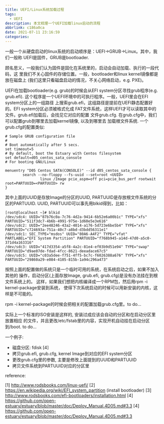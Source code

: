 ```yaml
---
title: UEFI/Linux系统加载过程
tags:
  - UEFI
description: 本文梳理一个UEFI加载linux启动的流程
abbrlink: c186a0ca
date: 2021-07-11 23:16:59
categories:
---
```


一般一个从硬盘启动的linux系统的启动顺序是：UEFI->GRUB->Linux。其中，我们一般称
UEFI是固件，GRUB是bootloader. 

顾名思义，一般我们认为固件是固化在系统里的，启动会自动加载、执行的一段代码，这
里我们不关心固件的存储位置。一般，bootloader和linux kernel镜像都是放在磁盘上
(我们这里只看磁盘启动的情况，不关心网络启动，e.g. PXE)。

UEFI在加载bootloader(e.g. grub)的时候会从EFI system分区寻找grub程序(e.g. grub.efi).
这个程序是一个UEFI环境中的可执行程序。一般，UEFI里会在EFI system分区上的一组路径
上搜索grub.efi，这组路径是提前在UEFI静态配置好的。EFI system分区必须被格式化成
FAT文件系统，这样UEFI才可以读取其中的文件。grub.efi加载后，会找见它对应的配置
文件grub.cfg. 在grub.cfg中，我们可以配置grub到哪里去加载kernel镜像, 以及到哪里去
加载根文件系统. 一个grub.cfg的配置类似:
```
# Sample GRUB configuration file
#
# Boot automatically after 5 secs.
set timeout=5
# By default, boot the Estuary with Centos filesystem
set default=d05_centos_sata_console
# For booting GNU/Linux

menuentry "D05 Centos SATA(CONSOLE)" --id d05_centos_sata_console {
        search --no-floppy --fs-uuid --set=root <UUID>
                linux /Image pcie_aspm=off pci=pcie_bus_perf rootwait root=PARTUUID=<PARTUUID> rw
}
```
其中上面的UUID是存放Image的分区的UUID, PARTUUID是存放根文件系统的分区的PARTUUID.
UUID, PARTUUID可以事先用blkid得到，比如：
```
[root@localhost ~]# blkid
/dev/sdc4: UUID="87b76c0a-7c76-4d2a-9414-6b52e6a00b1c" TYPE="xfs" PARTUUID="511f3dc7-4b6b-4991-975e-1d60e5e3e616" 
/dev/sdc2: UUID="2ee48246-43a2-4014-a176-5d723e6be5b4" TYPE="xfs" PARTUUID="c724693a-751a-40c7-a8bd-d3bdd56311e1" 
/dev/sdc1: SEC_TYPE="msdos" UUID="80A6-A4F2" TYPE="vfat" PARTLABEL="EFI System Partition" PARTUUID="f768b945-a14d-47d0-a5c0-371d4a163316" 
/dev/sdc3: UUID="417d3354-a5f8-4a2c-81e4-ef03b9d51e94" TYPE="swap" PARTUUID="d9ae07de-fdad-4fcc-8621-deeadace67c5" 
/dev/sdc5: UUID="c03a5dee-f751-4ff5-bc7c-f6026388a676" TYPE="xfs" PARTUUID="29860a29-e084-4105-815b-1a94c296a473" 
```

按照上面的配置做的系统只是一个临时可用的系统，在系统启动之后，如果不加入其他的
操作，启动分区(上面存放Image, grub.efi, grub.cfg)是没有办法挂在到根文件系统上的。
这样，如果我们想把内核编译成一个RPM包，然后用rpm -i kernel-package安装到系统，
使得下次系统启动的时候可以用新安装的内核，这样是不可能的。

rpm -i kernel-package的时候会把相关的配置加载grub.cfg里。to do...

实际上一个标准的ISO安装是这样的, 安装过成应该会自动的分区和在启动分区里放置相应
的文件，并且更改/etc/fstab里的内容，实现开机自动挂在启动分区到/boot. to do...


一个例子:

- 磁盘分区: fdisk [4]
- 拷贝grub.efi, grub.cfg, kernel Image到对应的EFI system分区
- 更改grub.cfg里的参数, 主要是修改上面提到的UUID和PARTUUID
- 拷贝文件系统到PARTUUID对应的分区里

reference:

[1] http://www.rodsbooks.com/linux-uefi/
[2] https://en.wikipedia.org/wiki/EFI_system_partition (install bootloader)
[3] http://www.rodsbooks.com/efi-bootloaders/installation.html
[4] https://github.com/open-estuary/estuary/blob/master/doc/Deploy_Manual.4D05.md#3.3
[4] https://github.com/open-estuary/estuary/blob/master/doc/Deploy_Manual.4D05.md#3.3
